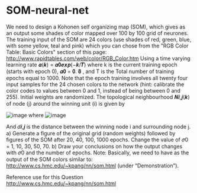 # SOM-neural-net



We need to design a Kohonen self organizing map (SOM), which gives as an output some shades of color mapped over
100 by 100 grid of neurones. The training input of the SOM are 24 colors (use shades of red, green, blue, with some
yellow, teal and pink) which you can chose from the "RGB Color Table: Basic Colors" section of this page:
http://www.rapidtables.com/web/color/RGB_Color.htm
Using a time varying learning rate 𝜶(𝒌) = 𝜶𝟎𝒆𝒙𝒑(−𝒌/𝑻) where k is the current training epoch (starts with
epoch 0), 𝜶𝟎 = 𝟎. 𝟖 , and T is the Total number of training epochs equal to 1000. Note that the epoch training
involves all twenty four input samples for the 24 chosen colors to the network (hint: calibrate the color codes
to values between 0 and 1, instead of being between 0 and 255). Initial weights are randomized. The
topological neighbourhood 𝑵𝒊,𝒋(𝒌) of node (j) around the winning unit (i) is given by

![image](https://github.com/Hediyeh-Safari/SOM-neural-net/assets/82396645/c514c87e-6885-43ec-b048-aba1279754cf)
where
![image](https://github.com/Hediyeh-Safari/SOM-neural-net/assets/82396645/16e08bdf-5294-4b37-855c-cb305db0bd1b)

And 𝑑𝒊,𝒋 is the distance between the winning node i and surrounding node j.
a) Generate a figure of the original grid (random weights) followed by figures of the SOM after 20, 40, 100, 1000
epochs. Change the value of 𝜎0 = 1, 10, 30, 50, 70.
b) Draw your conclusions on how the output changes with 𝜎0 and the number of epochs.
Note: Basically, we need to have as the output of the SOM colors similar to:
http://www.cs.hmc.edu/~kpang/nn/som.html (under “Demonstration”).


Reference use for this Question
http://www.cs.hmc.edu/~kpang/nn/som.html
